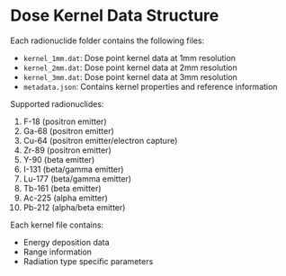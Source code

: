 # Dose Kernel Data Structure

Each radionuclide folder contains the following files:
- `kernel_1mm.dat`: Dose point kernel data at 1mm resolution
- `kernel_2mm.dat`: Dose point kernel data at 2mm resolution
- `kernel_3mm.dat`: Dose point kernel data at 3mm resolution
- `metadata.json`: Contains kernel properties and reference information

Supported radionuclides:
1. F-18 (positron emitter)
2. Ga-68 (positron emitter)
3. Cu-64 (positron emitter/electron capture)
4. Zr-89 (positron emitter)
5. Y-90 (beta emitter)
6. I-131 (beta/gamma emitter)
7. Lu-177 (beta/gamma emitter)
8. Tb-161 (beta emitter)
9. Ac-225 (alpha emitter)
10. Pb-212 (alpha/beta emitter)

Each kernel file contains:
- Energy deposition data
- Range information
- Radiation type specific parameters